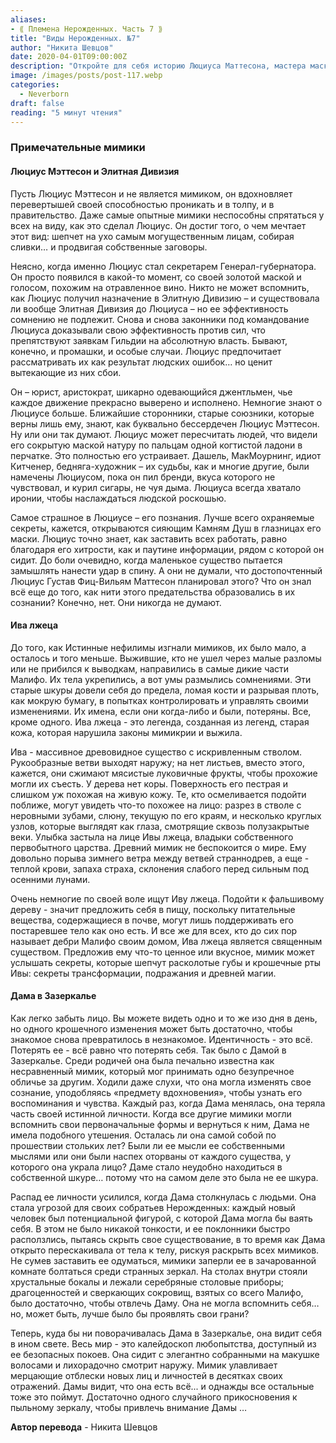 ```yaml
---
aliases: 
- ⟪ Племена Нерожденных. Часть 7 ⟫
title: "Виды Нерожденных. №7"
author: "Никита Шевцов"
date: 2020-04-01T09:00:00Z
description: "Откройте для себя историю Люциуса Маттесона, мастера маскировки, который проникает как в массы, так и в правительство. Его золотая маска и отравленный винным голосом сделали его эффективным секретарем генерал-губернатора и искусным заговорщиком среди самых могущественных. Но мало кто знает истинную природу этого аристократического джентльмена, который может пересчитать тех, кто посвящен в его тайны, по одной когтистой руке. Узнайте о его планах и махинациях, пока он управляет судьбой окружающих, в этой захватывающей истории из мира Малифо."
image: /images/posts/post-117.webp
categories:
  - Neverborn
draft: false
reading: "5 минут чтения"
---
```


###  Примечательные мимики

#### Люциус Мэттесон и Элитная Дивизия

Пусть Люциус Мэттесон и не является мимиком, он вдохновляет перевертышей своей способностью проникать и в толпу, и в правительство. Даже самые опытные мимики неспособны спрятаться у всех на виду, как это сделал Люциус. Он достиг того, о чем мечтает этот вид: шепчет на ухо самым могущественным лицам, собирая сливки… и продвигая собственные заговоры.

Неясно, когда именно Люциус стал секретарем Генерал-губернатора. Он просто появился в какой-то момент, со своей золотой маской и голосом, похожим на отравленное вино. Никто не может вспомнить, как Люциус получил назначение в Элитную Дивизию – и существовала ли вообще Элитная Дивизия до Люциуса – но ее эффективность сомнению не подлежит. Снова и снова законники под командование Люциуса доказывали свою эффективность против сил, что препятствуют заявкам Гильдии на абсолютную власть. Бывают, конечно, и промашки, и особые случаи. Люциус предпочитает рассматривать их как результат людских ошибок… но ценит вытекающие из них сбои.

Он – юрист, аристократ, шикарно одевающийся джентльмен, чье каждое движение прекрасно выверено и исполнено. Немногие знают о Люциусе больше. Ближайшие сторонники, старые союзники, которые верны лишь ему, знают, как буквально бессердечен Люциус Мэттесон. Ну или они так думают. Люциус может пересчитать людей, что видели его сокрытую маской натуру по пальцам одной когтистой ладони в перчатке. Это полностью его устраивает. Дашель, МакМоурнинг, идиот Китченер, бедняга-художник – их судьбы, как и многие другие, были намечены Люциусом, пока он пил бренди, вкуса которого не чувствовал, и курил сигары, не чуя дыма. Люциуса всегда хватало иронии, чтобы наслаждаться людской роскошью.

Самое страшное в Люциусе – его познания. Лучше всего охраняемые секреты, кажется, открываются сияющим Камням Душ в глазницах его маски. Люциус точно знает, как заставить всех работать, равно благодаря его хитрости, как и паутине информации, рядом с которой он сидит. До боли очевидно, когда маленькое существо пытается замышлять нанести удар в спину. А они не думали, что достопочтенный Люциус Густав Фиц-Вильям Маттесон планировал этого? Что он знал всё еще до того, как нити этого предательства образовались в их сознании? Конечно, нет. Они никогда не думают.

#### Ива лжеца

До того, как Истинные нефилимы изгнали мимиков, их было мало, а осталось и того меньше. Выжившие, кто не ушел через малые разломы или не прибился к выводкам, направились в самые дикие части Малифо. Их тела укрепились, а вот умы размылись сомнениями. Эти старые шкуры довели себя до предела, ломая кости и разрывая плоть, как мокрую бумагу, в попытках контролировать и управлять своими изменениями. Их имена, если они когда-либо и были, потеряны. Все, кроме одного. Ива лжеца - это легенда, созданная из легенд, старая кожа, которая нарушила законы мимикрии и выжила.

Ива - массивное древовидное существо с искривленным стволом. Рукообразные ветви выходят наружу; на нет листьев, вместо этого, кажется, они сжимают мясистые луковичные фрукты, чтобы прохожие могли их съесть. У дерева нет коры. Поверхность его пестрая и слишком уж похожая на живую кожу. Те, кто осмеливается подойти поближе, могут увидеть что-то похожее на лицо: разрез в стволе с неровными зубами, слюну, текущую по его краям, и несколько круглых узлов, которые выглядят как глаза, смотрящие сквозь полузакрытые веки. Улыбка застыла на лице Ивы лжеца, владыки собственного первобытного царства. Древний мимик не беспокоится о мире. Ему довольно порыва зимнего ветра между ветвей страннодрев, а еще - теплой крови, запаха страха, склонения слабого перед сильным под осенними лунами.

Очень немногие по своей воле ищут Иву лжеца. Подойти к фальшивому дереву - значит предложить себя в пищу, поскольку питательные вещества, содержащиеся в почве, могут лишь поддерживать его постаревшее тело как оно есть. И все же для всех, кто до сих пор называет дебри Малифо своим домом, Ива лжеца является священным существом. Предложив ему что-то ценное или вкусное, мимик может услышать секреты, которые шепчут расколотые губы и крошечные рты Ивы: секреты трансформации, подражания и древней магии.

#### Дама в Зазеркалье

Как легко забыть лицо. Вы можете видеть одно и то же изо дня в день, но одного крошечного изменения может быть достаточно, чтобы знакомое снова превратилось в незнакомое. Идентичность - это всё. Потерять ее - всё равно что потерять себя. Так было с Дамой в Зазеркалье. Среди родичей она была печально известна как несравненный мимик, который мог принимать одно безупречное обличье за другим. Ходили даже слухи, что она могла изменять свое сознание, уподобляясь «предмету вдохновения», чтобы узнать его воспоминания и чувства. Каждый раз, когда Дама менялась, она теряла часть своей истинной личности. Когда все другие мимики могли вспомнить свои первоначальные формы и вернуться к ним, Дама не имела подобного утешения. Осталась ли она самой собой по прошествии стольких лет? Были ли ее мысли ее собственными мыслями или они были наспех оторваны от каждого существа, у которого она украла лицо? Даме стало неудобно находиться в собственной шкуре… потому что на самом деле это была не ее шкура.

Распад ее личности усилился, когда Дама столкнулась с людьми. Она стала угрозой для своих собратьев Нерожденных: каждый новый человек был потенциальной фигурой, с которой Дама могла бы ваять себя. В этом не было никакой тонкости, и ее поклонники быстро расползлись, пытаясь скрыть свое существование, в то время как Дама открыто перескакивала от тела к телу, рискуя раскрыть всех мимиков. Не сумев заставить ее одуматься, мимики заперли ее в зачарованной комнате болтаться среди странных зеркал. На столах внутри стояли хрустальные бокалы и лежали серебряные столовые приборы; драгоценностей и сверкающих сокровищ, взятых со всего Малифо, было достаточно, чтобы отвлечь Даму. Она не могла вспомнить себя… но, может быть, лучше было бы проявлять свои грани?

Теперь, куда бы ни поворачивалась Дама в Зазеркалье, она видит себя в ином свете. Весь мир - это калейдоскоп любопытства, доступный из ее безопасных покоев. Она сидит с элегантно собранными на макушке волосами и лихорадочно смотрит наружу. Мимик улавливает мерцающие отблески новых лиц и личностей в десятках своих отражений. Дамы видит, что она есть всё... и однажды все остальные тоже это поймут. Достаточно одного случайного прикосновения к пыльному зеркалу, чтобы привлечь внимание Дамы …


**Автор перевода** - Никита Шевцов

